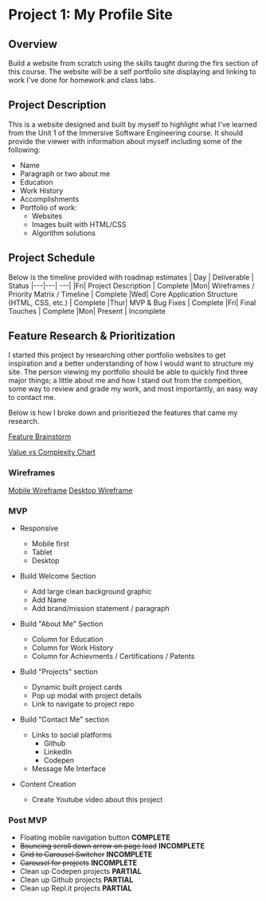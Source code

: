 # Project 1: My Profile Site

## Overview
Build a website from scratch using the skills taught during the firs section of this course. The website will be a self portfolio site displaying and linking to work I've done for homework and class labs. 

## Project Description
This is a website designed and built by myself to highlight what I've learned from the Unit 1 of the Immersive Software Engineering course. It should provide the viewer with information about myself including some of the following: 
* Name
* Paragraph or two about me
* Education
* Work History
* Accomplishments
* Portfolio of work:
	* Websites
	* Images built with HTML/CSS
	* Algorithm solutions
  
## Project Schedule
Below is the timeline provided with roadmap estimates
|  Day | Deliverable | Status
|---|---| ---|
|Fri| Project Description | Complete
|Mon| Wireframes / Priority Matrix / Timeline | Complete
|Wed| Core Application Structure (HTML, CSS, etc.) | Complete
|Thur| MVP & Bug Fixes | Complete
|Fri| Final Touches | Complete
|Mon| Present | Incomplete


## Feature Research & Prioritization 

I started this project by researching other portfolio websites to get inspiration and a better understanding of how I would want to structure my site. The person viewing my portfolio should be able to quickly find three major things; a little about me and how I stand out from the compeition, some way to review and grade my work, and most importantly, an easy way to contact me. 

Below is how I broke down and prioritiezed the features that came my research. 

[Feature Brainstorm](https://res.cloudinary.com/doaftkgbv/image/upload/v1583773100/FeatureBrainstorming_hssb1g.png)

 
[Value vs Complexity Chart](https://res.cloudinary.com/doaftkgbv/image/upload/v1583773146/ValueVSComplexity_u2inhx.png)

### Wireframes
[Mobile Wireframe](https://res.cloudinary.com/doaftkgbv/image/upload/v1583771400/Mobile-Wireframe_jm9zpg.png)
[Desktop Wireframe](https://res.cloudinary.com/doaftkgbv/image/upload/v1583771399/Desktop-wireframe_lwi0vk.png)

### MVP
- Responsive
  - Mobile first
  - Tablet
  - Desktop
  
- Build Welcome Section
	- Add large clean background graphic
	- Add Name
	- Add brand/mission statement / paragraph
	
- Build "About Me" Section
	- Column for Education
	- Column for Work History
	- Column for Achievments / Certifications / Patents

- Build "Projects" section
	- Dynamic built project cards 
	- Pop up modal with project details
  - Link to navigate to project repo

- Build "Contact Me" section
	- Links to social platforms
		- Github
		- LinkedIn
		- Codepen
	- Message Me Interface
	
- Content Creation
	- Create Youtube video about this project
  
### Post MVP
- Floating mobile navigation button **COMPLETE**
- ~~Bouncing scroll down arrow on page load~~ **INCOMPLETE**
- ~~Grid to Carousel Switcher~~ **INCOMPLETE**
- ~~Carousel for projects~~ **INCOMPLETE**
- Clean up Codepen projects **PARTIAL** 
- Clean up Github projects **PARTIAL**
- Clean up Repl.it projects **PARTIAL**
